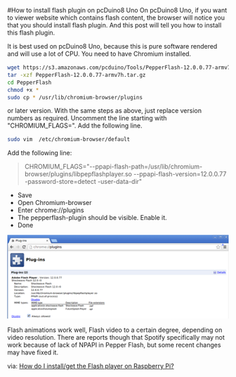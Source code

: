 #How to install flash plugin on pcDuino8 Uno 
On pcDuino8 Uno, if you want to viewer website which contains flash content, the browser will notice you that you should install flash plugin. And this post will tell you how to install this flash plugin.

It is best used on pcDuino8 Uno, because this is pure software rendered and will use a lot of CPU. You need to have Chromium installed.

```bash
wget https://s3.amazonaws.com/pcduino/Tools/PepperFlash-12.0.0.77-armv7h.tar.gz 
tar -xzf PepperFlash-12.0.0.77-armv7h.tar.gz
cd PepperFlash
chmod +x *
sudo cp * /usr/lib/chromium-browser/plugins
```

or later version. With the same steps as above, just replace version numbers as required.
Uncomment the line starting with "CHROMIUM_FLAGS=". Add the following line.

```bash
sudo vim  /etc/chromium-browser/default
```

Add the following line:

> CHROMIUM_FLAGS="--ppapi-flash-path=/usr/lib/chromium-browser/plugins/libpepflashplayer.so --ppapi-flash-version=12.0.0.77 -password-store=detect -user-data-dir"


* Save
* Open Chromium-browser
* Enter chrome://plugins
* The pepperflash-plugin should be visible. Enable it.
* Done


![](../images/chrome-plugin.png)

Flash animations work well, Flash video to a certain degree, depending on video resolution. There are reports though that Spotify specifically may not work because of lack of NPAPI in Pepper Flash, but some recent changes may have fixed it.

via: [How do I install/get the Flash player on Raspberry Pi?](http://raspberrypi.stackexchange.com/questions/30053/how-do-i-install-get-the-flash-player-on-raspberry-pi)
